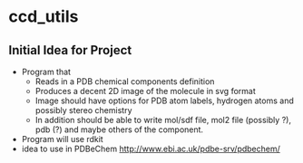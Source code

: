# ccd_utils

## Initial Idea for Project

* Program that
  * Reads in a PDB chemical components definition
  * Produces a decent 2D image of the molecule in svg format
  * Image should have options for PDB atom labels, hydrogen atoms and possibly stereo chemistry
  * In addition should be able to write mol/sdf file, mol2 file (possibly ?), pdb (?) and maybe others of the component.
* Program will use rdkit
* idea to use in PDBeChem http://www.ebi.ac.uk/pdbe-srv/pdbechem/

